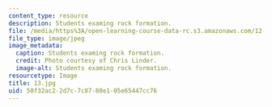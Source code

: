 ```yaml
---
content_type: resource
description: Students examing rock formation.
file: /media/https%3A/open-learning-course-data-rc.s3.amazonaws.com/12-753-geodynamics-seminar-spring-2006/50f32ac22d7c7c8780e105e65447cc76_13.jpg
file_type: image/jpeg
image_metadata:
  caption: Students examing rock formation.
  credit: Photo courtesy of Chris Linder.
  image-alt: Students examing rock formation.
resourcetype: Image
title: 13.jpg
uid: 50f32ac2-2d7c-7c87-80e1-05e65447cc76
---
```

